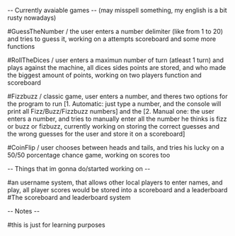 -- Currently avaiable games --
(may misspell something, my english is a bit rusty nowadays)

#GuessTheNumber / the user enters a number delimiter (like from 1 to 20) and tries to guess it, working on a attempts scoreboard and some more functions

#RollTheDices / user enters a maximun number of turn (atleast 1 turn) and plays against the machine, all dices sides points are stored, and who made the biggest amount of points, working on two players function and scoreboard

#Fizzbuzz / classic game, user enters a number, and theres two options for the program to run
[1. Automatic: just type a number, and the console will print all Fizz/Buzz/Fizzbuzz numbers] and the 
[2. Manual one: the user enters a number, and tries to manually enter all the number he thinks is fizz or buzz or fizbuzz, currently working on storing the correct guesses and the wrong guesses for the user and store it on a scoreboard]

#CoinFlip / user chooses between heads and tails, and tries his lucky on a 50/50 porcentage chance game, working on scores too


-- Things that im gonna do/started working on --

#an username system, that allows other local players to enter names, and play, all player scores would be stored into a scoreboard and a leaderboard
#The scoreboard and leaderboard system

-- Notes --

#this is just for learning purposes

